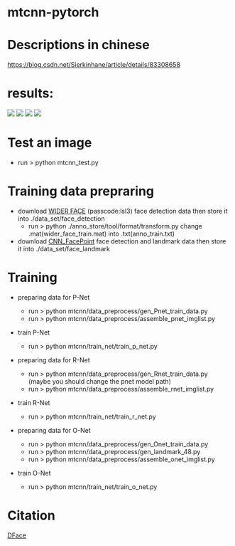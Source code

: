 # mtcnn-pytorch
# Descriptions in chinese
  https://blog.csdn.net/Sierkinhane/article/details/83308658

# results:

![](https://github.com/Sierkinhane/mtcnn-pytorch/blob/master/results/r_1.jpg)
![](https://github.com/Sierkinhane/mtcnn-pytorch/blob/master/results/r_2.jpg)
![](https://github.com/Sierkinhane/mtcnn-pytorch/blob/master/results/r_3.jpg)
![](https://github.com/Sierkinhane/mtcnn-pytorch/blob/master/results/r_4.jpg)



# Test an image
  * run > python mtcnn_test.py
 
# Training data prepraring
  * download [WIDER FACE](https://pan.baidu.com/s/1sJTO7TcQ2576RUqR_IIhbQ) (passcode:lsl3) face detection data then store it into ./data_set/face_detection
    * run > python ./anno_store/tool/format/transform.py change .mat(wider_face_train.mat) into .txt(anno_train.txt)
  * download [CNN_FacePoint](http://mmlab.ie.cuhk.edu.hk/archive/CNN_FacePoint.htm) face detection and landmark data then store it into ./data_set/face_landmark

# Training
  * preparing data for P-Net
    * run > python mtcnn/data_preprocess/gen_Pnet_train_data.py
    * run > python mtcnn/data_preprocess/assemble_pnet_imglist.py
  * train P-Net
    * run > python mtcnn/train_net/train_p_net.py
    
  * preparing data for R-Net
    * run > python mtcnn/data_preprocess/gen_Rnet_train_data.py (maybe you should change the pnet model path)
    * run > python mtcnn/data_preprocess/assemble_rnet_imglist.py
  * train R-Net
    * run > python mtcnn/train_net/train_r_net.py
  
  * preparing data for O-Net
    * run > python mtcnn/data_preprocess/gen_Onet_train_data.py
    * run > python mtcnn/data_preprocess/gen_landmark_48.py
    * run > python mtcnn/data_preprocess/assemble_onet_imglist.py
  * train O-Net
    * run > python mtcnn/train_net/train_o_net.py
    
 # Citation
   [DFace](https://github.com/kuaikuaikim/DFace)
